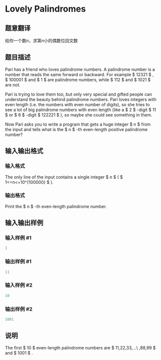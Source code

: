 # Lovely Palindromes

## 题意翻译

给你一个数$n$，求第$n$小的偶数位回文数

## 题目描述

Pari has a friend who loves palindrome numbers. A palindrome number is a number that reads the same forward or backward. For example $ 12321 $ , $ 100001 $ and $ 1 $ are palindrome numbers, while $ 112 $ and $ 1021 $ are not.

Pari is trying to love them too, but only very special and gifted people can understand the beauty behind palindrome numbers. Pari loves integers with even length (i.e. the numbers with even number of digits), so she tries to see a lot of big palindrome numbers with even length (like a $ 2 $ -digit $ 11 $ or $ 6 $ -digit $ 122221 $ ), so maybe she could see something in them.

Now Pari asks you to write a program that gets a huge integer $ n $ from the input and tells what is the $ n $ -th even-length positive palindrome number?

## 输入输出格式

### 输入格式

The only line of the input contains a single integer $ n $ ( $ 1<=n<=10^{100000} $ ).

### 输出格式

Print the $ n $ -th even-length palindrome number.

## 输入输出样例

### 输入样例 #1

```cpp
1

```
### 输出样例 #1

```cpp
11

```
### 输入样例 #2

```cpp
10

```
### 输出样例 #2

```cpp
1001

```
## 说明

The first $ 10 $ even-length palindrome numbers are $ 11,22,33,...\ ,88,99 $ and $ 1001 $ .

